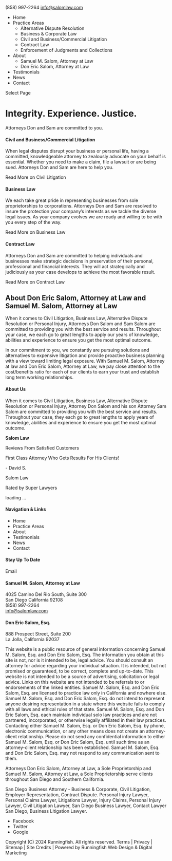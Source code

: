 (858) 997-2264 info@salomlaw.com

  * Home
  * Practice Areas
    * Alternative Dispute Resolution
    * Business & Corporate Law
    * Civil and Business/Commercial Litigation
    * Contract Law
    * Enforcement of Judgments and Collections
  * About
    * Samuel M. Salom, Attorney at Law
    * Don Eric Salom, Attorney at Law
  * Testimonials
  * News
  * Contact



Select Page

# Integrity. Experience. Justice.

Attorneys Don and Sam are committed to you.

#### Civil and Business/Commercial Litigation

When legal disputes disrupt your business or personal life, having a committed, knowledgeable attorney to zealously advocate on your behalf is essential. Whether you need to make a claim, file a lawsuit or are being sued. Attorneys Don and Sam are here to help you.

Read More on Civil Litigation

#### Business Law

We each take great pride in representing businesses from sole proprietorships to corporations. Attorneys Don and Sam are resolved to insure the protection your company’s interests as we tackle the diverse legal issues. As your company evolves we are ready and willing to be with you every step of the way.

Read More on Business Law

#### Contract Law

Attorneys Don and Sam are committed to helping individuals and businesses make strategic decisions in preservation of their personal, professional and financial interests. They will act strategically and judiciously as your case develops to achieve the most favorable result.

Read More on Contract Law

## About Don Eric Salom, Attorney at Law and Samuel M. Salom, Attorney at Law

When it comes to Civil Litigation, Business Law, Alternative Dispute Resolution or Personal Injury, Attorneys Don Salom and Sam Salom are committed to providing you with the best service and results. Throughout your case, we each go to great lengths to apply our years of knowledge, abilities and experience to ensure you get the most optimal outcome.

In our commitment to you, we constantly are pursuing solutions and alternatives to expensive litigation and provide proactive business planning with a view toward limiting legal exposure. With Samuel M. Salom, Attorney at law and Don Eric Salom, Attorney at Law, we pay close attention to the cost/benefits ratio for each of our clients to earn your trust and establish long term working relationships.

#### About Us

When it comes to Civil Litigation, Business Law, Alternative Dispute Resolution or Personal Injury, Attorney Don Salom and his son Attorney Sam Salom are committed to providing you with the best service and results. Throughout your case, they each go to great lengths to apply years of knowledge, abilities and experience to ensure you get the most optimal outcome.   
  


**Salom Law**

Reviews From Satisfied Customers

First Class Attorney Who Gets Results For His Clients!

\- David S.

Salom Law

Rated by Super Lawyers  
  
  
loading ...

#### Navigation & Links

  * Home
  * Practice Areas
  * About
  * Testimonials
  * News
  * Contact



#### Stay Up To Date

Email

#### Samuel M. Salom, Attorney at Law

4025 Camino Del Rio South, Suite 300   
San Diego California 92108  
(858) 997-2264  
info@salomlaw.com

#### Don Eric Salom, Esq.

888 Prospect Street, Suite 200  
La Jolla, California 92037

This website is a public resource of general information concerning Samuel M. Salom, Esq. and Don Eric Salom, Esq. The information you obtain at this site is not, nor is it intended to be, legal advice. You should consult an attorney for advice regarding your individual situation. It is intended, but not promised or guaranteed, to be correct, complete and up-to-date. This website is not intended to be a source of advertising, solicitation or legal advice. Links on this website are not intended to be referrals to or endorsements of the linked entities. Samuel M. Salom, Esq. and Don Eric Salom, Esq. are licensed to practice law only in California and nowhere else. Samuel M. Salom, Esq. and Don Eric Salom, Esq. do not intend to represent anyone desiring representation in a state where this website fails to comply with all laws and ethical rules of that state. Samuel M. Salom, Esq. and Don Eric Salom, Esq. each maintain individual solo law practices and are not partnered, incorporated, or otherwise legally affiliated in their law practices. Contacting either Samuel M. Salom, Esq. or Don Eric Salom, Esq. by phone, electronic communication, or any other means does not create an attorney-client relationship. Please do not send any confidential information to either Samuel M. Salom, Esq. or Don Eric Salom, Esq. until such time as an attorney-client relationship has been established. Samuel M. Salom, Esq. and Don Eric Salom, Esq. may not respond to any communication sent to them.

Attorneys Don Eric Salom, Attorney at Law, a Sole Proprietorship and Samuel M. Salom, Attorney at Law, a Sole Proprietorship serve clients throughout San Diego and Southern California.

San Diego Business Attorney - Business & Corporate, Civil Litigation, Employer Representation, Contract Dispute. Personal Injury Lawyer, Personal Claims Lawyer, Litigations Lawyer, Injury Claims, Personal Injury Lawyer, Civil Litigation Lawyer, San Diego Business Lawyer, Contact Lawyer San Diego, Business Litigation Lawyer.

  * Facebook
  * Twitter
  * Google



Copyright (C) 2024 Runningfish. All rights reserved. Terms | Privacy | Sitemap | Site Credits | Powered by Runningfish Web Design & Digital Marketing

